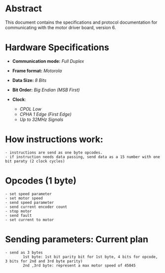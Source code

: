 # Abstract
This document contains the specifications and protocol documentation for communicating with the motor driver board, version 6.

# Hardware Specifications
- **Communication mode:** *Full Duplex*
- **Frame format:** *Motorola*
- **Data Size:** *8 Bits*
- **Bit Order:** *Big Endian (MSB First)*

- **Clock**:
    - *CPOL Low*
    - *CPHA 1 Edge (First Edge)*
    - *Up to 32MHz Signals*

# How instructions work:
    - instructions are send as one byte opcodes.
    - if instruction needs data passing, send data as a 15 number with one bit paraty (2 clock cycles)

# Opcodes (1 byte)
    - set speed parameter
    - set motor speed
    - send speed parameter
    - send current encoder count
    - stop motor
    - send fault
    - set current to motor

# Sending parameters: Current plan
    - send as 3 bytes 
            1st byte: 1st bit parity bit for 1st byte, 4 bits for opcode, 3 bits for 2nd and 3rd byte parity)
            2nd ,3rd byte: represent a max motor speed of 45045

